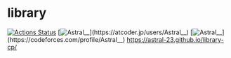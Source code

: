 # library
[![Actions Status](https://github.com/Astral-23/library-cp/workflows/verify/badge.svg)](https://github.com/Astral-23/library-cp/actions)
[![Astral__](https://img.shields.io/endpoint?url=https%3A%2F%2Fatcoder-badges.now.sh%2Fapi%2Fatcoder%2Fjson%2FAstral__)](https://atcoder.jp/users/Astral__)
[![Astral__](https://img.shields.io/endpoint?url=https%3A%2F%2Fatcoder-badges.now.sh%2Fapi%2Fcodeforces%2Fjson%2FAstral__)](https://codeforces.com/profile/Astral__)
https://astral-23.github.io/library-cp/
